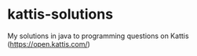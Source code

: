 # kattis-solutions
My solutions in java to programming questions on Kattis (https://open.kattis.com/)
